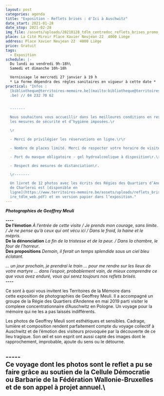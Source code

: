 ```yaml
---
layout: post
categories: agenda
title: "Exposition - Reflets brisés : d'Ici à Auschwitz"
date_start: 2021-01-28
date_stop: 2021-02-28
img_file: /assets/uploads/20210128_tdlm_centredoc_reflets_brises_promo_visuelsitetm_.jpg
place: La Cité Miroir Place Xavier Neujean 22  4000 Liège
address: Place Xavier Neujean 22  4000 Liège
price: Gratuit
tags:
  - Exposition
schedule: |-
  Du lundi au vendredi 9h-18h\
  Samedi et dimanche 10h-18h

  Vernissage le mercredi 27 janvier à 19 h 
  * La forme dépendra des règles sanitaires en vigueur à cette date *
practical: "Infos :
  [bibliotheque@territoires-memoire.be](mailto:bibliotheque@territoires-memoire\
  .be) // 04 232 70 62


  -------

  Nous souhaitons vous accueillir dans les meilleures conditions en respectant
  les mesures de sécurité et d’hygiène imposées.\r

  \r

  - Merci de privilégier les réservations en ligne.\r\r

  - Nombre de places limité. Merci de respecter votre horaire de visite\r.\r

  - Port du masque obligatoire - gel hydroalcoolique à disposition\r.\r

  - Respect des mesures de distanciation\r.

  \r-------

  Un livret de 12 photos avec les écrits des Régies des Quartiers d’Andenne et
  de Charleroi est [disponible en
  ligne](https://www.territoires-memoire.be/assets/uploads/reflets_brises_arefa\
  ire_tdlm_web.pdf) et en version papier dans l’exposition."
---
```

***Photographies de Geoffrey Meuli***

**\----**\
**De l’émotion** *À l’entrée de cette visite / Je prends mon courage, sans limite. / Je ne pense qu’à ceux qui ont vécu ici / Dans le froid, la haine et le mépris.*\
**De la dénonciation** *La fin de la tristesse et de la peur. / Dans la chambre, le four de l’horreur*.\
**Des propositions** *Demain, il ferait un temps splendide sous un ciel bleu éclatant.*

*… un jour prochain, je prendrai le train … pour me rendre sur les lieux de votre martyre … dans l’espoir, probablement vain, de mieux comprendre ce que vous avez enduré, vous qui serez toujours nos reflets brisés.*\
**\----**

Ce sont à quoi vous invitent les Territoires de la Mémoire dans cette exposition de photographies de Geoffrey Meuli. Il a accompagné un groupe de la Régie des Quartiers d’Andenne en mai 2019 parti visiter le complexe concentrationnaire d’Auschwitz en Pologne. Un voyage pour la mémoire qui ne les a pas laissés indifférents.

Les photos de Geoffrey Meuli sont esthétiques et sensibles. Cadrage, lumière et composition rendent parfaitement compte du voyage collectif à Auschwitz et de l’émotion des visiteurs provoquée par la découverte de ce lieu tragique. Son œil et son esprit ont aussi capté des images dont le rapprochement, improbable, ajoute du sens ou le détourne.



\-----\
Ce voyage dont les photos sont le reflet a pu se faire grâce au soutien de la Cellule Démocratie ou Barbarie de la Fédération Wallonie-Bruxelles et de son appel à projet annuel.\
-----